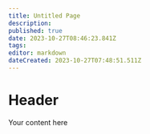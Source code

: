 ```yaml
---
title: Untitled Page
description: 
published: true
date: 2023-10-27T08:46:23.841Z
tags: 
editor: markdown
dateCreated: 2023-10-27T07:48:51.511Z
---
```


# Header
Your content here